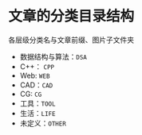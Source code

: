 # 文章的分类目录结构

各层级分类名与文章前缀、图片子文件夹
- 数据结构与算法：`DSA`
- C++： `CPP`
- Web: `WEB`
- CAD：`CAD`
- CG: `CG`
- 工具：`TOOL`
- 生活：`LIFE`
- 未定义：`OTHER`